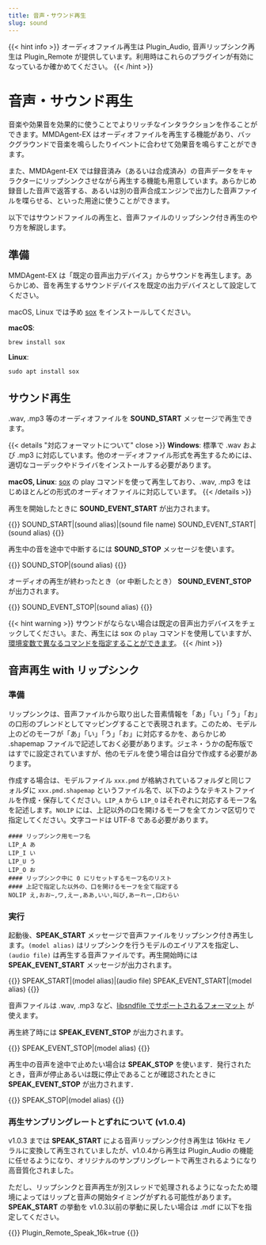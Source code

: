 ```yaml
---
title: 音声・サウンド再生
slug: sound
---
```

{{< hint info >}}
オーディオファイル再生は Plugin_Audio, 音声リップシンク再生は Plugin_Remote が提供しています。利用時はこれらのプラグインが有効になっているか確かめてください。
{{< /hint >}}

# 音声・サウンド再生

音楽や効果音を効果的に使うことでよりリッチなインタラクションを作ることができます。MMDAgent-EX はオーディオファイルを再生する機能があり、バックグラウンドで音楽を鳴らしたりイベントに合わせて効果音を鳴らすことができます。

また、MMDAgent-EX では録音済み（あるいは合成済み）の音声データをキャラクターにリップシンクさせながら再生する機能も用意しています。あらかじめ録音した音声で返答する、あるいは別の音声合成エンジンで出力した音声ファイルを喋らせる、といった用途に使うことができます。

以下ではサウンドファイルの再生と、音声ファイルのリップシンク付き再生のやり方を解説します。

## 準備

MMDAgent-EX は「既定の音声出力デバイス」からサウンドを再生します。あらかじめ、音を再生するサウンドデバイスを既定の出力デバイスとして設定してください。

macOS, Linux では予め [sox](https://sourceforge.net/projects/sox/) をインストールしてください。

**macOS**:

```shell
brew install sox
```

**Linux**:

```shell
sudo apt install sox
```

## サウンド再生

.wav, .mp3 等のオーディオファイルを **SOUND_START** メッセージで再生できます。

{{< details "対応フォーマットについて" close >}}
**Windows**: 標準で .wav および .mp3 に対応しています。他のオーディオファイル形式を再生するためには、適切なコーデックやドライバをインストールする必要があります。

**macOS, Linux**: [sox](https://sourceforge.net/projects/sox/) の play コマンドを使って再生しており、.wav, .mp3 をはじめほとんどの形式のオーディオファイルに対応しています。
{{< /details >}}

再生を開始したときに **SOUND_EVENT_START** が出力されます。

{{<message>}}
SOUND_START|(sound alias)|(sound file name)
SOUND_EVENT_START|(sound alias)
{{</message>}}

再生中の音を途中で中断するには **SOUND_STOP** メッセージを使います。

{{<message>}}
SOUND_STOP|(sound alias)
{{</message>}}

オーディオの再生が終わったとき（or 中断したとき） **SOUND_EVENT_STOP** が出力されます。

{{<message>}}
SOUND_EVENT_STOP|(sound alias)
{{</message>}}

{{< hint warning >}}
サウンドがならない場合は既定の音声出力デバイスをチェックしてください。また、再生には sox の `play` コマンドを使用していますが、[環境変数で異なるコマンドを指定することができます](../envval/#audio_start-用再生コマンド-play)。
{{< /hint >}}



## 音声再生 with リップシンク

### 準備

リップシンクは、音声ファイルから取り出した音素情報を「あ」「い」「う」「お」の口形のブレンドとしてマッピングすることで表現されます。このため、モデル上のどのモーフが「あ」「い」「う」「お」に対応するかを、あらかじめ .shapemap ファイルで記述しておく必要があります。ジェネ・うかの配布版ではすでに設定されていますが、他のモデルを使う場合は自分で作成する必要があります。

作成する場合は、モデルファイル `xxx.pmd` が格納されているフォルダと同じフォルダに `xxx.pmd.shapemap` というファイル名で、以下のようなテキストファイルを作成・保存してください。`LIP_A` から `LIP_O` はそれぞれに対応するモーフ名を記述します。`NOLIP` には、上記以外の口を開けるモーフを全てカンマ区切りで指定してください。文字コードは UTF-8 である必要があります。

```text
#### リップシンク用モーフ名
LIP_A あ
LIP_I い
LIP_U う
LIP_O お
#### リップシンク中に 0 にリセットするモーフ名のリスト
#### 上記で指定した以外の、口を開けるモーフを全て指定する
NOLIP え,おお~,ワ,えー,ああ,いい,叫び,あーれー,口わらい
```

### 実行

起動後、**SPEAK_START** メッセージで音声ファイルをリップシンク付き再生します。`(model alias)` はリップシンクを行うモデルのエイリアスを指定し、`(audio file)` は再生する音声ファイルです。再生開始時には **SPEAK_EVENT_START** メッセージが出力されます。

{{<message>}}
SPEAK_START|(model alias)|(audio file)
SPEAK_EVENT_START|(model alias)
{{</message>}}

音声ファイルは .wav, .mp3 など、[libsndfile でサポートされるフォーマット](https://libsndfile.github.io/libsndfile/formats.html) が使えます。

再生終了時には **SPEAK_EVENT_STOP** が出力されます。

{{<message>}}
SPEAK_EVENT_STOP|(model alias)
{{</message>}}

再生中の音声を途中で止めたい場合は **SPEAK_STOP** を使います．発行されたとき，音声が停止あるいは既に停止であることが確認されたときに **SPEAK_EVENT_STOP** が出力されます．

{{<message>}}
SPEAK_STOP|(model alias)
{{</message>}}

### 再生サンプリングレートとずれについて (v1.0.4)

v1.0.3 までは **SPEAK_START** による音声リップシンク付き再生は 16kHz モノラルに変換して再生されていましたが、v1.0.4から再生は Plugin_Audio の機能に任せるようになり、オリジナルのサンプリングレートで再生されるようになり高音質化されました。

ただし、リップシンクと音声再生が別スレッドで処理されるようになったため環境によってはリップと音声の開始タイミングがずれる可能性があります。**SPEAK_START** の挙動を v1.0.3以前の挙動に戻したい場合は .mdf に以下を指定してください。

{{<mdf>}}
Plugin_Remote_Speak_16k=true
{{</mdf>}}
